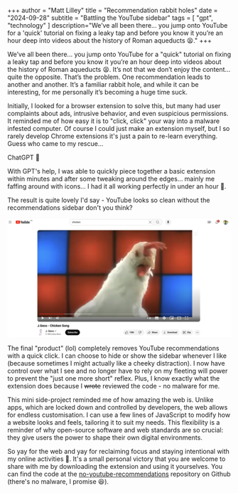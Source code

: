 +++
author = "Matt Lilley"
title = "Recommendation rabbit holes"
date = "2024-09-28"
subtitle = "Battling the YouTube sidebar"
tags = [
    "gpt",
    "technology"
]
description="We’ve all been there... you jump onto YouTube for a 'quick' tutorial on fixing a leaky tap and before you know it you’re an hour deep into videos about the history of Roman aqueducts 😫."
+++

We’ve all been there... you jump onto YouTube for a "quick" tutorial on fixing a leaky tap and before you know it you’re an hour deep into videos about the history of Roman aqueducts 😫. It’s not that we don’t enjoy the content... quite the opposite. That’s the problem. One recommendation leads to another and another. It’s a familiar rabbit hole, and while it can be interesting, for me personally it’s becoming a huge time suck.

Initially, I looked for a browser extension to solve this, but many had user complaints about ads, intrusive behavior, and even suspicious permissions. It reminded me of how easy it is to "click, click" your way into a malware infested computer. Of course I could just make an extension myself, but I so rarely develop Chrome extensions it's just a pain to re-learn everything. Guess who came to my rescue...

ChatGPT 🙏

With GPT's help, I was able to quickly piece together a basic extension within minutes and after some tweaking around the edges... mainly me faffing around with icons... I had it all working perfectly in under an hour 🙌.

The result is quite lovely I'd say - YouTube looks so clean without the recommendations sidebar don't you think?

![Chicken song](chicken-song.png "YouTube video without the recommendations sidebar")

The final "product" (lol) completely removes YouTube recommendations with a quick click. I can choose to hide or show the sidebar whenever I like (because sometimes I might actually like a cheeky distraction). I now have control over what I see and no longer have to rely on my fleeting will power to prevent the "just one more short" reflex. Plus, I know exactly what the extension does because I <s>wrote</s> reviewed the code - no malware for me.

This mini side-project reminded me of how amazing the web is. Unlike apps, which are locked down and controlled by developers, the web allows for endless customisation. I can use a few lines of JavaScript to modify how a website looks and feels, tailoring it to suit my needs. This flexibility is a reminder of why open-source software and web standards are so crucial: they give users the power to shape their own digital environments.

So yay for the web and yay for reclaiming focus and staying intentional with my online activities 💪. It's a small personal victory that you are welcome to share with me by downloading the extension and using it yourselves. You can find the code at the [no-youtube-recommendations](https://github.com/mklilley/no-youtube-recommendations) repository on Github (there's no malware, I promise 😆).